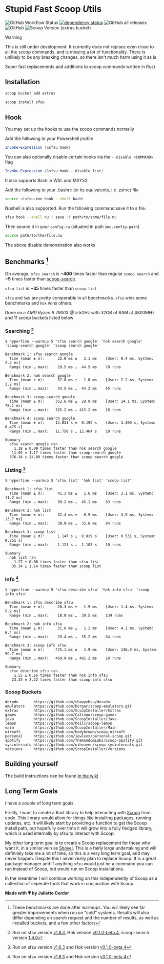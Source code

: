 # *S*tupid *F*ast *S*coop *U*tils

![GitHub Workflow Status](https://img.shields.io/github/actions/workflow/status/jewlexx/sfsu/build.yml)
[![dependency status](https://deps.rs/repo/github/jewlexx/sfsu/status.svg)](https://deps.rs/repo/github/jewlexx/sfsu)
![GitHub all releases](https://img.shields.io/github/downloads/jewlexx/sfsu/total)
![GitHub](https://img.shields.io/github/license/jewlexx/sfsu)
![Scoop Version (extras bucket)](https://img.shields.io/scoop/v/sfsu?bucket=extras)

> [!WARNING]
> This is still under development. It currently does not replace even close to all the scoop commands, and is missing a lot of functionality.
> There is unlikely to be any breaking changes, so there isn't much harm using it as is.

Super fast replacements and additions to scoop commands written in Rust

## Installation

```powershell
scoop bucket add extras

scoop install sfsu
```

## Hook

You may set up the hooks to use the scoop commands normally

Add the following to your Powershell profile

```powershell
Invoke-Expression (&sfsu hook)
```

You can also optionally disable certain hooks via the `--disable <COMMAND>` flag

```powershell
Invoke-Expression (&sfsu hook --disable list)
```

It also supports Bash in WSL and MSYS2

Add the following to your .bashrc (or its equivalents, i.e .zshrc) file

```bash
source <(sfsu.exe hook --shell bash)
```

Nushell is also supported. Run the following command save it to a file.

```sh
sfsu hook --shell nu | save -f path/to/some/file.nu
```

Then source it in your `config.nu` (situated in path `$nu.config-path`).

```sh
source path/to/the/file.nu
```

The above disable demonstration also works

## Benchmarks [^1]

On average, `sfsu search` is **~400** times faster than regular `scoop search` and **~5** times faster than [scoop-search](https://github.com/shilangyu/scoop-search).

`sfsu list` is **~35** times faster than `scoop list`

<!--TODO: A more detailed comparison of sfsu and hok-->

`sfsu` and `hok` are pretty comperable in all benchmarks. `sfsu` wins some benchmarks and `hok` wins others.

Done on a _AMD Ryzen 9 7900X @ 5.5GHz_ with _32GB_ of RAM at 4800MHz and 11 scoop buckets listed below

### Searching [^search-version]

```shell
$ hyperfine --warmup 5 'sfsu search google' 'hok search google' 'scoop-search google' 'scoop search google'

Benchmark 1: sfsu search google
  Time (mean ± σ):      32.0 ms ±   2.1 ms    [User: 0.4 ms, System: 2.4 ms]
  Range (min … max):    29.5 ms …  44.5 ms    78 runs

Benchmark 2: hok search google
  Time (mean ± σ):      37.8 ms ±   1.6 ms    [User: 2.2 ms, System: 2.2 ms]
  Range (min … max):    34.5 ms …  44.2 ms    65 runs

Benchmark 3: scoop-search google
  Time (mean ± σ):     352.6 ms ±  29.9 ms    [User: 14.1 ms, System: 78.1 ms]
  Range (min … max):   325.2 ms … 415.2 ms    10 runs

Benchmark 4: scoop search google
  Time (mean ± σ):     12.031 s ±  0.192 s    [User: 3.400 s, System: 6.475 s]
  Range (min … max):   11.756 s … 12.464 s    10 runs

Summary
  sfsu search google ran
    1.18 ± 0.09 times faster than hok search google
   11.03 ± 1.17 times faster than scoop-search google
  376.34 ± 24.89 times faster than scoop search google
```

### Listing [^list-version]

```shell
$ hyperfine --warmup 5 'sfsu list' 'hok list' 'scoop list'

Benchmark 1: sfsu list
  Time (mean ± σ):      41.3 ms ±   1.6 ms    [User: 3.1 ms, System: 11.2 ms]
  Range (min … max):    39.2 ms …  45.1 ms    63 runs

Benchmark 2: hok list
  Time (mean ± σ):      32.4 ms ±   0.9 ms    [User: 3.9 ms, System: 13.7 ms]
  Range (min … max):    30.9 ms …  35.6 ms    84 runs

Benchmark 3: scoop list
  Time (mean ± σ):      1.147 s ±  0.019 s    [User: 0.531 s, System: 0.251 s]
  Range (min … max):    1.121 s …  1.183 s    10 runs

Summary
  hok list ran
    1.27 ± 0.06 times faster than sfsu list
   35.34 ± 1.14 times faster than scoop list
```

### Info [^info-version]

```shell
$ hyperfine --warmup 5 'sfsu describe sfsu' 'hok info sfsu' 'scoop info sfsu'

Benchmark 1: sfsu describe sfsu
  Time (mean ± σ):      20.3 ms ±   1.9 ms    [User: 1.4 ms, System: 5.2 ms]
  Range (min … max):    18.0 ms …  30.5 ms    134 runs

Benchmark 2: hok info sfsu
  Time (mean ± σ):      31.6 ms ±   1.2 ms    [User: 4.1 ms, System: 6.4 ms]
  Range (min … max):    29.4 ms …  35.2 ms    84 runs

Benchmark 3: scoop info sfsu
  Time (mean ± σ):     475.1 ms ±   3.9 ms    [User: 146.9 ms, System: 59.7 ms]
  Range (min … max):   469.9 ms … 481.2 ms    10 runs

Summary
  sfsu describe sfsu ran
    1.55 ± 0.16 times faster than hok info sfsu
   23.35 ± 2.22 times faster than scoop info sfsu
```

### Scoop Buckets

<!-- markdownlint-disable-next-line MD040 -->

```
dorado       https://github.com/chawyehsu/dorado
emulators    https://github.com/borger/scoop-emulators.git
extras       https://github.com/ScoopInstaller/Extras
games        https://github.com/Calinou/scoop-games
java         https://github.com/ScoopInstaller/Java
lemon        https://github.com/hoilc/scoop-lemon
main         https://github.com/ScoopInstaller/Main
nirsoft      https://github.com/kodybrown/scoop-nirsoft
personal     https://github.com/jewlexx/personal-scoop.git
spotify      https://github.com/TheRandomLabs/Scoop-Spotify.git
sysinternals https://github.com/niheaven/scoop-sysinternals.git
versions     https://github.com/ScoopInstaller/Versions
```

## Building yourself

The build instructions can be found [in the wiki](https://github.com/jewlexx/sfsu/wiki/Building)

## Long Term Goals

I have a couple of long term goals.

Firstly, I want to create a Rust library to help interacting with [Scoop](https://scoop.sh) from code. This library would allow for things like installing packages, running updates, etc.
It will likely start by providing a function to get the Scoop install path, but hopefully over time it will grow into a fully fledged library, which is used internally by sfsu to interact with Scoop.

My other long term goal is to create a Scoop replacement for those who want it, in a similar vein as [Shovel](https://github.com/Ash258/Scoop-Core). This is a fairly large undertaking and will definitely take me a lot of time, so this is a very long term goal, and may never happen. Despite this I never really plan to replace Scoop. It is a great package manager and if anything `sfsu` would just be a command you can run instead of Scoop, but would run on Scoop installations.

In the meantime I will continue working on this independently of Scoop as a collection of seperate tools that work in conjunction with Scoop.

<!-- markdownlint-disable-next-line MD036 -->

**Made with 💗 by Juliette Cordor**

[^1]: These benchmarks are done after warmups. You will likely see far greater improvements when run on "cold" systems. Results will also differ depending on search request and the number of results, as well as installed buckets, and a few other factors
[^search-version]: Run on sfsu version [v1.8.3][v1.8.3], Hok version [v0.1.0-beta.4][hokv0.1.0-beta.4], scoop-search version [1.4.0](https://github.com/shilangyu/scoop-search/releases/tag/v1.4.0)
[^info-version]: Run on sfsu version [v1.6.3][v1.6.3] and Hok version [v0.1.0-beta.4][hokv0.1.0-beta.4]
[^list-version]: Run on sfsu version [v1.6.3][v1.6.3] and Hok version [v0.1.0-beta.4][hokv0.1.0-beta.4]

[v1.8.3]: https://github.com/jewlexx/sfsu/releases/tag/v1.8.3
[v1.6.3]: https://github.com/jewlexx/sfsu/releases/tag/v1.6.3
[hokv0.1.0-beta.4]: https://github.com/chawyehsu/hok/releases/tag/v0.1.0-beta.4
